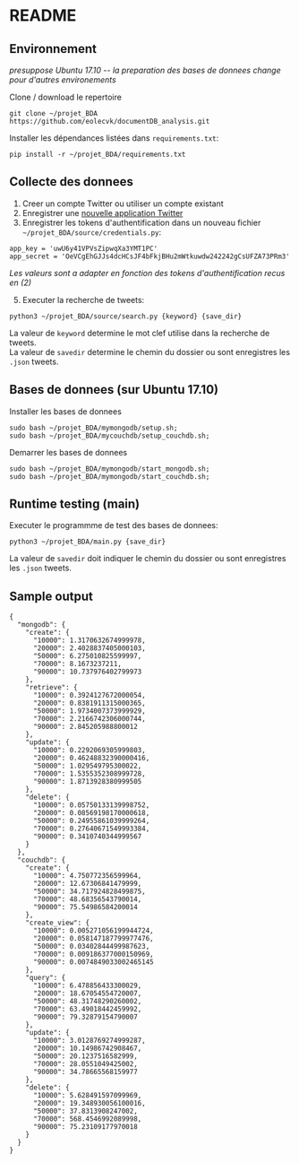 ﻿# README

## Environnement

_presuppose Ubuntu 17.10 -- la preparation des bases de donnees change pour d'autres environements_

Clone / download le repertoire
```
git clone ~/projet_BDA https://github.com/eolecvk/documentDB_analysis.git
```

Installer les dépendances listées dans `requirements.txt`:
```
pip install -r ~/projet_BDA/requirements.txt
```

## Collecte des donnees

1. Creer un compte Twitter ou utiliser un compte existant
2. Enregistrer une [nouvelle application Twitter](https://apps.twitter.com/)
3. Enregistrer les tokens d'authentification dans un nouveau fichier `~/projet_BDA/source/credentials.py`:
```
app_key = 'uwU6y41VPVsZipwqXa3YMT1PC'
app_secret = 'OeVCgEhGJJs4dcHCsJF4bFkjBHu2mWtkuwdw242242gCsUFZA73PRm3'
```
_Les valeurs sont a adapter en fonction des tokens d'authentification recus en (2)_

5. Executer la recherche de tweets:
```
python3 ~/projet_BDA/source/search.py {keyword} {save_dir}
```
La valeur de `keyword` determine le mot clef utilise dans la recherche de tweets.  
La valeur de `savedir` determine le chemin du dossier ou sont enregistres les `.json` tweets.


## Bases de donnees (sur Ubuntu 17.10)

Installer les bases de donnees
```
sudo bash ~/projet_BDA/mymongodb/setup.sh;
sudo bash ~/projet_BDA/mycouchdb/setup_couchdb.sh;
```

Demarrer les bases de donnees
```
sudo bash ~/projet_BDA/mymongodb/start_mongodb.sh;
sudo bash ~/projet_BDA/mymongodb/start_couchdb.sh;
```


## Runtime testing (main)

Executer le programmme de test des bases de donnees:
```
python3 ~/projet_BDA/main.py {save_dir}
```
La valeur de `savedir` doit indiquer le chemin du dossier ou sont enregistres les `.json` tweets.

## Sample output

```
{
  "mongodb": {
    "create": {
      "10000": 1.3170632674999978,
      "20000": 2.4028837405000103,
      "50000": 6.275010825599997,
      "70000": 8.1673237211,
      "90000": 10.737976402799973
    },
    "retrieve": {
      "10000": 0.3924127672000054,
      "20000": 0.8381911315000365,
      "50000": 1.9734007373999929,
      "70000": 2.2166742306000744,
      "90000": 2.845205988800012
    },
    "update": {
      "10000": 0.2292069305999803,
      "20000": 0.46248832390000416,
      "50000": 1.029549795300022,
      "70000": 1.5355352308999728,
      "90000": 1.8713928380999505
    },
    "delete": {
      "10000": 0.05750133139998752,
      "20000": 0.08569198170000618,
      "50000": 0.24955861039999264,
      "70000": 0.27640671549993384,
      "90000": 0.3410740344999567
    }
  },
  "couchdb": {
    "create": {
      "10000": 4.750772356599964,
      "20000": 12.67306841479999,
      "50000": 34.717924828499875,
      "70000": 48.68356543790014,
      "90000": 75.54986584200014
    },
    "create_view": {
      "10000": 0.005271056199944724,
      "20000": 0.058147187799977476,
      "50000": 0.03402844499987623,
      "70000": 0.009186377000150969,
      "90000": 0.0074849033002465145
    },
    "query": {
      "10000": 6.478856433300029,
      "20000": 18.67054554720007,
      "50000": 48.31748290260002,
      "70000": 63.49018442459992,
      "90000": 79.32879154790007
    },
    "update": {
      "10000": 3.0128769274999287,
      "20000": 10.14986742908467,
      "50000": 20.1237516582999,
      "70000": 28.0551049425002,
      "90000": 34.78665568159977
    },
    "delete": {
      "10000": 5.628491597099969,
      "20000": 19.348930056100016,
      "50000": 37.8313908247002,
      "70000": 568.4546992089998,
      "90000": 75.23109177970018
    }
  }
}
